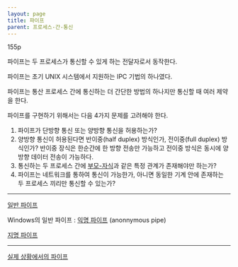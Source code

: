 ```yaml
---
layout: page
title: 파이프
parent: 프로세스-간-통신
---
```

155p

파이프는 두 프로세스가 통신할 수 있게 하는 전달자로서 동작한다.

파이프는 초기 UNIX 시스템에서 지원하는 IPC 기법의 하나였다.

파이프는 통산 프로세스 간에 통신하는 더 간단한 방법의 하나지만 통신할 때 여러 제약을 한다.

파이프를 구현하기 위해서는 다음 4가지 문제를 고려해야 한다.

1. 파이프가 단방향 통신 또는 양방향 통신을 허용하는가?
2. 양방향 통신이 허용된다면 반이중(half duplex) 방식인가, 전이중(full duplex) 방식인가? 반이중 장식은 한순간에 한 방향 전송만 가능하고 전이중 방식은 동시에 양방향 데이터 전송이 가능하다.
3. 통신하는 두 프로세스 간에 [부모-자식](부모-자식.md)과 같은 특정 관계가 존재해야만 하는가?
4. 파이프는 네트워크를 통하여 통신이 가능한가, 아니면 동일한 기계 안에 존재하는 두 프로세스 끼리만 통신할 수 있는가?

***

[일반 파이프](일반-파이프.md)

Windows의 일반 파이프 : [익명 파이프](익명-파이프.md) (anonnymous pipe)

[지명 파이프](지명-파이프.md)

---

[실제 상황에서의 파이프](실제-상황에서의-파이프.md)